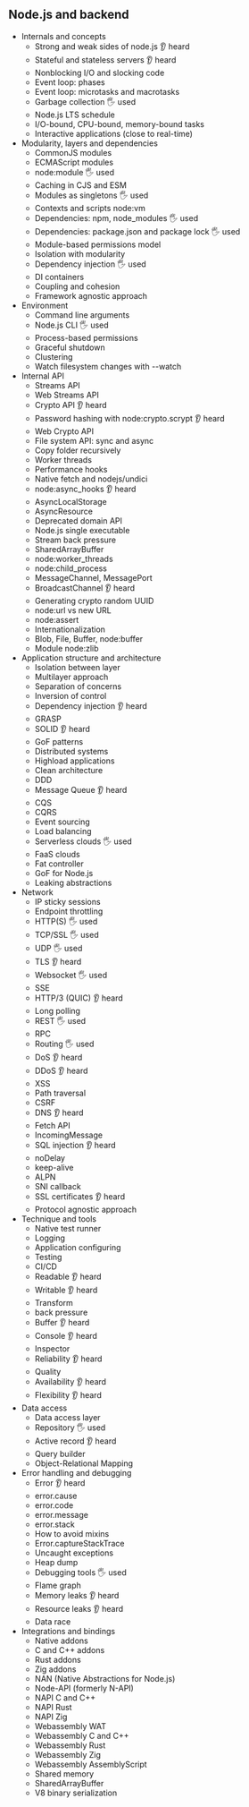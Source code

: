 ## Node.js and backend

- Internals and concepts
  - Strong and weak sides of node.js  👂 heard
  - Stateful and stateless servers  👂 heard
  - Nonblocking I/O and slocking code
  - Event loop: phases
  - Event loop: microtasks and macrotasks
  - Garbage collection  🖐️ used
  - Node.js LTS schedule
  - I/O-bound, CPU-bound, memory-bound tasks
  - Interactive applications (close to real-time)
- Modularity, layers and dependencies
  - CommonJS modules
  - ECMAScript modules  
  - node:module  🖐️ used
  - Caching in CJS and ESM
  - Modules as singletons  🖐️ used
  - Contexts and scripts node:vm
  - Dependencies: npm, node_modules  🖐️ used
  - Dependencies: package.json and package lock  🖐️ used
  - Module-based permissions model
  - Isolation with modularity
  - Dependency injection  🖐️ used
  - DI containers
  - Coupling and cohesion
  - Framework agnostic approach
- Environment
  - Command line arguments
  - Node.js CLI  🖐️ used
  - Process-based permissions
  - Graceful shutdown
  - Clustering
  - Watch filesystem changes with --watch
- Internal API
  - Streams API
  - Web Streams API
  - Crypto API  👂 heard
  - Password hashing with node:crypto.scrypt  👂 heard
  - Web Crypto API
  - File system API: sync and async
  - Copy folder recursively
  - Worker threads
  - Performance hooks
  - Native fetch and nodejs/undici
  - node:async_hooks  👂 heard
  - AsyncLocalStorage
  - AsyncResource
  - Deprecated domain API
  - Node.js single executable
  - Stream back pressure
  - SharedArrayBuffer
  - node:worker_threads
  - node:child_process
  - MessageChannel, MessagePort
  - BroadcastChannel  👂 heard
  - Generating crypto random UUID
  - node:url vs new URL
  - node:assert
  - Internationalization
  - Blob, File, Buffer, node:buffer
  - Module node:zlib
- Application structure and architecture
  - Isolation between layer
  - Multilayer approach
  - Separation of concerns
  - Inversion of control
  - Dependency injection  👂 heard
  - GRASP
  - SOLID  👂 heard
  - GoF patterns
  - Distributed systems
  - Highload applications
  - Clean architecture  
  - DDD
  - Message Queue  👂 heard
  - CQS
  - CQRS
  - Event sourcing
  - Load balancing
  - Serverless clouds  🖐️ used
  - FaaS clouds
  - Fat controller
  - GoF for Node.js
  - Leaking abstractions
- Network
  - IP sticky sessions
  - Endpoint throttling
  - HTTP(S)  🖐️ used
  - TCP/SSL  🖐️ used
  - UDP  🖐️ used
  - TLS  👂 heard
  - Websocket  🖐️ used
  - SSE
  - HTTP/3 (QUIC)  👂 heard
  - Long polling
  - REST  🖐️ used
  - RPC  
  - Routing  🖐️ used
  - DoS  👂 heard
  - DDoS  👂 heard
  - XSS
  - Path traversal
  - CSRF
  - DNS  👂 heard
  - Fetch API
  - IncomingMessage
  - SQL injection   👂 heard
  - noDelay
  - keep-alive
  - ALPN
  - SNI callback
  - SSL certificates  👂 heard
  - Protocol agnostic approach
- Technique and tools
  - Native test runner
  - Logging
  - Application configuring
  - Testing
  - CI/CD
  - Readable  👂 heard
  - Writable  👂 heard
  - Transform
  - back pressure
  - Buffer  👂 heard
  - Console  👂 heard
  - Inspector  
  - Reliability  👂 heard
  - Quality
  - Availability  👂 heard
  - Flexibility  👂 heard
- Data access
  - Data access layer
  - Repository  🖐️ used
  - Active record  👂 heard
  - Query builder
  - Object-Relational Mapping
- Error handling and debugging
  - Error  👂 heard
  - error.cause
  - error.code
  - error.message
  - error.stack
  - How to avoid mixins
  - Error.captureStackTrace
  - Uncaught exceptions
  - Heap dump
  - Debugging tools  🖐️ used 
  - Flame graph
  - Memory leaks  👂 heard
  - Resource leaks  👂 heard
  - Data race
- Integrations and bindings
  - Native addons
  - C and C++ addons
  - Rust addons
  - Zig addons
  - NAN (Native Abstractions for Node.js)
  - Node-API (formerly N-API)
  - NAPI C and C++
  - NAPI Rust
  - NAPI Zig
  - Webassembly WAT
  - Webassembly C and C++
  - Webassembly Rust
  - Webassembly Zig
  - Webassembly AssemblyScript
  - Shared memory
  - SharedArrayBuffer
  - V8 binary serialization
